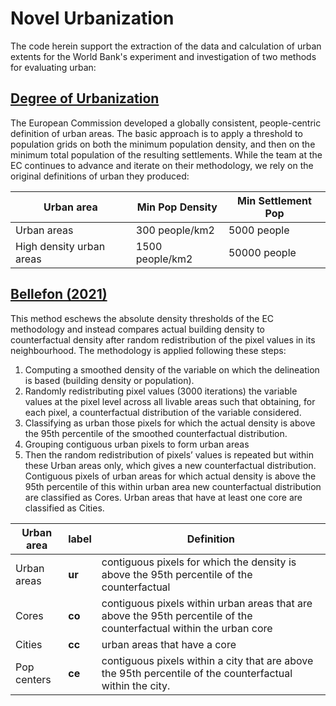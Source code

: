 # Novel Urbanization
The code herein support the extraction of the data and calculation of urban extents for the World Bank's experiment and investigation of two methods for evaluating urban:

## [Degree of Urbanization](https://ghsl.jrc.ec.europa.eu/degurbaOverview.php)
The European Commission developed a globally consistent, people-centric definition of urban areas. The basic approach is to apply a threshold to population grids on both the minimum population density, and then on the minimum total population of the resulting settlements. While the team at the EC continues to advance and iterate on their methodology, we rely on the original definitions of urban they produced:

| Urban area | Min Pop Density | Min Settlement Pop |
| --- | --- | --- |
| Urban areas | 300 people/km2 | 5000 people |
| High density urban areas | 1500 people/km2 | 50000 people |

## [Bellefon (2021)](https://www.sciencedirect.com/science/article/pii/S0094119019301032)

This method eschews the absolute density thresholds of the EC methodology and instead compares actual building density to counterfactual density after random redistribution of the pixel values in its neighbourhood. The methodology is applied following these steps:
1.	Computing a smoothed density of the variable on which the delineation is based (building density or population).
2.	Randomly redistributing pixel values (3000 iterations) the variable values at the pixel level across all livable areas such that obtaining, for each pixel, a counterfactual distribution of the variable considered.
3.	Classifying as urban those pixels for which the actual density is above the 95th percentile of the smoothed counterfactual distribution.
4.	Grouping contiguous urban pixels to form urban areas
5.	Then the random redistribution of pixels’ values is repeated but within these Urban areas only, which gives a new counterfactual distribution. Contiguous pixels of urban areas for which actual density is above the 95th percentile of this within urban area new counterfactual distribution are classified as Cores. Urban areas that have at least one core are classified as Cities.

| Urban area | label | Definition |
| --- | --- | --- |
| Urban areas | __ur__ | contiguous pixels for which the density is above the 95th percentile of the counterfactual |
| Cores | __co__ | contiguous pixels within urban areas that are above the 95th percentile of the counterfactual within the urban core |
| Cities | __cc__ | urban areas that have a core |
| Pop centers | __ce__ | contiguous pixels within a city that are above the 95th percentile of the counterfactual within the city. |
